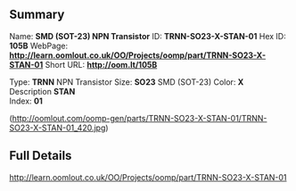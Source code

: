 

 ## Summary
Name: __SMD (SOT-23) NPN Transistor__
ID: __TRNN-SO23-X-STAN-01__
Hex ID: __105B__
WebPage: __http://learn.oomlout.co.uk/OO/Projects/oomp/part/TRNN-SO23-X-STAN-01__
Short URL: __http://oom.lt/105B__

Type: __TRNN__ NPN Transistor 
Size: __SO23__ SMD (SOT-23) 
Color: __X__  
Description __STAN__  
Index: __01__


(http://oomlout.com/oomp-gen/parts/TRNN-SO23-X-STAN-01/TRNN-SO23-X-STAN-01_420.jpg)


 ## Full Details
 http://learn.oomlout.co.uk/OO/Projects/oomp/part/TRNN-SO23-X-STAN-01














